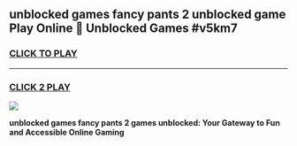 
## unblocked games fancy pants 2 unblocked game Play Online 👋 Unblocked Games #v5km7
<h3>
<a href="https://premium.freeplayer.one?title=unblocked_games_fancy_pants_2&ref=21F">CLICK TO PLAY</a></h3>
<hr>

<h3>
<a href="https://premium.freeplayer.one?title=unblocked_games_fancy_pants_2&ref=21F">CLICK 2 PLAY</a>
  
</h3>

<a href="https://premium.freeplayer.one?title=unblocked_games_fancy_pants_2&ref=21F/"><img src="https://clearcache.store/games.png"></a>


**unblocked games fancy pants 2 games unblocked: Your Gateway to Fun and Accessible Online Gaming**
